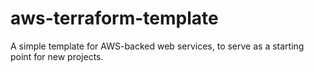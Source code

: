 # aws-terraform-template
A simple template for AWS-backed web services, to serve as a starting point for new projects.
